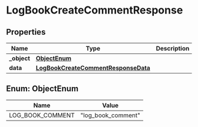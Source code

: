 

# LogBookCreateCommentResponse


## Properties

| Name | Type | Description | Notes |
|------------ | ------------- | ------------- | -------------|
|**_object** | [**ObjectEnum**](#ObjectEnum) |  |  |
|**data** | [**LogBookCreateCommentResponseData**](LogBookCreateCommentResponseData.md) |  |  |



## Enum: ObjectEnum

| Name | Value |
|---- | -----|
| LOG_BOOK_COMMENT | &quot;log_book_comment&quot; |



